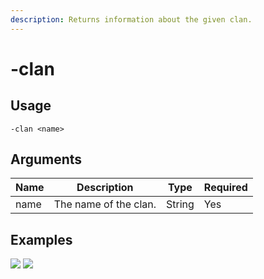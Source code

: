 ```yaml
---
description: Returns information about the given clan.
---
```


# -clan

## Usage

```
-clan <name>
```

## Arguments

| Name | Description           | Type   | Required |
| ---- | --------------------- | ------ | -------- |
| name | The name of the clan. | String | Yes      |

## Examples

![](https://user-images.githubusercontent.com/111157596/229905324-206236fb-84bf-4c59-80d8-d6c61dccb0e7.png) ![](https://user-images.githubusercontent.com/111157596/229905333-487ebf2b-0d9f-43a0-b7e9-8333abea85b8.png)
